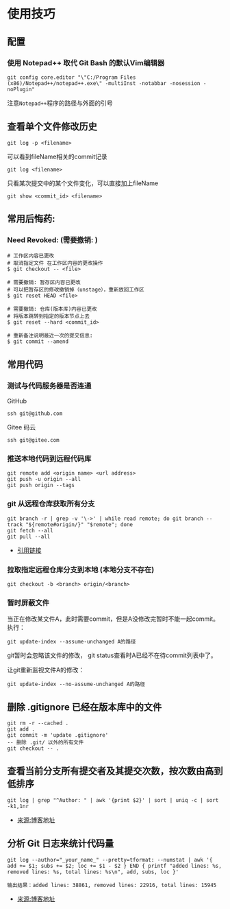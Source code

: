 # 使用技巧

## 配置

### 使用 Notepad++ 取代 Git Bash 的默认Vim编辑器

```shell
git config core.editor "\"C:/Program Files (x86)/Notepad++/notepad++.exe\" -multiInst -notabbar -nosession -noPlugin"
```

注意`Notepad++`程序的路径与外面的引号

## 查看单个文件修改历史

```shell
git log -p <filename>
```

可以看到fileName相关的commit记录

```shell
git log <filename>
```

只看某次提交中的某个文件变化，可以直接加上fileName

```shell
git show <commit_id> <filename>
```

## 常用后悔药:

### Need Revoked: (需要撤销: )

```shell
# 工作区内容已更改
# 取消指定文件 在工作区内容的更改操作
$ git checkout -- <file>

# 需要撤销: 暂存区内容已更改
# 可以把暂存区的修改撤销掉（unstage），重新放回工作区
$ git reset HEAD <file>

# 需要撤销: 仓库(版本库)内容已更改
# 将版本跳转到指定的版本节点上去
$ git reset --hard <commit_id>

# 重新备注说明最近一次的提交信息:
$ git commit --amend
```

## 常用代码

### 测试与代码服务器是否连通

GitHub
```shell
ssh git@github.com
```

Gitee 码云
```shell
ssh git@gitee.com
```

### 推送本地代码到远程代码库

```shell
git remote add <origin name> <url address>
git push -u origin --all
git push origin --tags
```

### git 从远程仓库获取所有分支

```shell
git branch -r | grep -v '\->' | while read remote; do git branch --track "${remote#origin/}" "$remote"; done
git fetch --all
git pull --all
```

* [引用链接](http://stackoverflow.com/questions/10312521/how-to-fetch-all-git-branches)


### 拉取指定远程仓库分支到本地 (本地分支不存在)

```shell
git checkout -b <branch> origin/<branch>
```

### 暂时屏蔽文件

当正在修改某文件A，此时需要commit，但是A没修改完暂时不能一起commit。 执行：

```shell
git update-index --assume-unchanged A的路径
```

git暂时会忽略该文件的修改， git status查看时A已经不在待commit列表中了。

让git重新监视文件A的修改：

```shell
git update-index --no-assume-unchanged A的路径
```


## 删除 .gitignore 已经在版本库中的文件

```shell
git rm -r --cached .
git add .
git commit -m 'update .gitignore'
-- 删除 .git/ 以外的所有文件
git checkout -- .
```

## 查看当前分支所有提交者及其提交次数，按次数由高到低排序
```shell
git log | grep "^Author: " | awk '{print $2}' | sort | uniq -c | sort -k1,1nr
```
* [来源:博客地址](https://blog.csdn.net/cyf15238622067/article/details/82980782)


## 分析 Git 日志来统计代码量
```shell
git log --author="_your_name_" --pretty=tformat: --numstat | awk '{ add += $1; subs += $2; loc += $1 - $2 } END { printf "added lines: %s, removed lines: %s, total lines: %s\n", add, subs, loc }'
```
```
输出结果：added lines: 38861, removed lines: 22916, total lines: 15945
```
* [来源:博客地址](https://blog.csdn.net/cyf15238622067/article/details/82980782)
